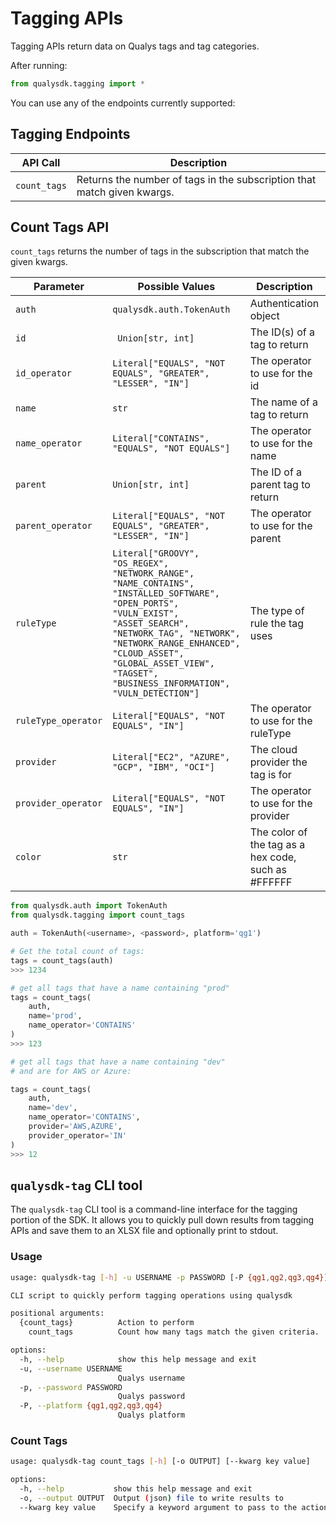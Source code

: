 # Tagging APIs

Tagging APIs return data on Qualys tags and tag categories.

After running:
```py
from qualysdk.tagging import *
```
You can use any of the endpoints currently supported:

## Tagging Endpoints

|API Call| Description |
|--|--|
| ```count_tags``` | Returns the number of tags in the subscription that match given kwargs. |


## Count Tags API

```count_tags``` returns the number of tags in the subscription that match the given kwargs.

|Parameter| Possible Values |Description| Required|
|--|--|--|--|
|```auth```|```qualysdk.auth.TokenAuth``` | Authentication object | ✅ |
| ```id``` | ``` Union[str, int]``` | The ID(s) of a tag to return | ❌ |
| ```id_operator``` | ```Literal["EQUALS", "NOT EQUALS", "GREATER", "LESSER", "IN"]``` | The operator to use for the id | ❌ |
| ```name``` | ```str``` | The name of a tag to return | ❌ |
| ```name_operator``` | ```Literal["CONTAINS", "EQUALS", "NOT EQUALS"]``` | The operator to use for the name | ❌ |
| ```parent``` | ```Union[str, int]``` | The ID of a parent tag to return | ❌ |
| ```parent_operator``` | ```Literal["EQUALS", "NOT EQUALS", "GREATER", "LESSER", "IN"]``` | The operator to use for the parent | ❌ |
| ```ruleType``` | ```Literal["GROOVY", "OS_REGEX", "NETWORK_RANGE", "NAME_CONTAINS", "INSTALLED_SOFTWARE", "OPEN_PORTS", "VULN_EXIST", "ASSET_SEARCH", "NETWORK_TAG", "NETWORK", "NETWORK_RANGE_ENHANCED", "CLOUD_ASSET", "GLOBAL_ASSET_VIEW", "TAGSET", "BUSINESS_INFORMATION", "VULN_DETECTION"]``` | The type of rule the tag uses | ❌ |
| ```ruleType_operator``` | ```Literal["EQUALS", "NOT EQUALS", "IN"]``` | The operator to use for the ruleType | ❌ |
| ```provider``` | ```Literal["EC2", "AZURE", "GCP", "IBM", "OCI"]``` | The cloud provider the tag is for | ❌ |
| ```provider_operator``` | ```Literal["EQUALS", "NOT EQUALS", "IN"]``` | The operator to use for the provider | ❌ |
| ```color``` | ```str``` | The color of the tag as a hex code, such as #FFFFFF | ❌ |

```py
from qualysdk.auth import TokenAuth
from qualysdk.tagging import count_tags

auth = TokenAuth(<username>, <password>, platform='qg1')

# Get the total count of tags:
tags = count_tags(auth)
>>> 1234

# get all tags that have a name containing "prod"
tags = count_tags(
    auth, 
    name='prod', 
    name_operator='CONTAINS'
)
>>> 123

# get all tags that have a name containing "dev"
# and are for AWS or Azure:

tags = count_tags(
    auth, 
    name='dev', 
    name_operator='CONTAINS', 
    provider='AWS,AZURE', 
    provider_operator='IN'
)
>>> 12
```

## ```qualysdk-tag``` CLI tool

The ```qualysdk-tag``` CLI tool is a command-line interface for the tagging portion of the SDK. It allows you to quickly pull down results from tagging APIs and save them to an XLSX file and optionally print to stdout.

### Usage

```bash
usage: qualysdk-tag [-h] -u USERNAME -p PASSWORD [-P {qg1,qg2,qg3,qg4}] {count_tags} ...

CLI script to quickly perform tagging operations using qualysdk

positional arguments:
  {count_tags}          Action to perform
    count_tags          Count how many tags match the given criteria.

options:
  -h, --help            show this help message and exit
  -u, --username USERNAME
                        Qualys username
  -p, --password PASSWORD
                        Qualys password
  -P, --platform {qg1,qg2,qg3,qg4}
                        Qualys platform
```

### Count Tags

```bash
usage: qualysdk-tag count_tags [-h] [-o OUTPUT] [--kwarg key value]

options:
  -h, --help           show this help message and exit
  -o, --output OUTPUT  Output (json) file to write results to
  --kwarg key value    Specify a keyword argument to pass to the action. Can be used multiple times
```